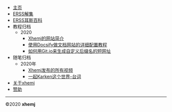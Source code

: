 * [主页](/?id=%e6%ac%a2%e8%bf%8e%e8%ae%bf%e9%97%ae-xhemj%e6%96%87%e6%a1%a3%e4%b8%ad%e5%bf%83)
* [ERSS解集](/Solve/)
* [ERSS耳斯百科](/ERSS-Wiki/)
* 教程归档
    * 2020
        * [Xhemj的网站简介](/p/about-xhemj-website)
        * [使用Docsify做文档网站的详细配置教程](p/How-to-Use-Docsify)
        * [如何用Git.io来生成自定义后缀名的短网址](/p/Git-io-short-url)
* 随笔归档
    * 2020年
        * [Xhemj发布的所有视频](/p/video)
        * [一起Karken这个世界-台词](/p/KrakenSHark)
* [关于xhemj](/p/about-me.md)
* [赞助](/p/pay)
***
©2020  **xhemj** 